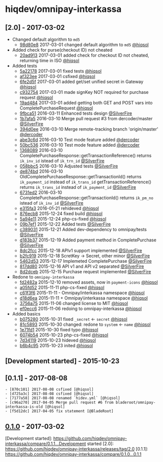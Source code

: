 # hiqdev/omnipay-interkassa

## [2.0] - 2017-03-02

- Changed default algorithm to `md5`
    - [98d80e8] 2017-03-01 changed default algorithm to `md5` [@hiqsol]
- Added check for purse(checkout ID) not cheated
    - [20ad913] 2017-03-01 added check for checkout ID not cheated, returning time in ISO [@hiqsol]
- Added tests
    - [5a22178] 2017-03-01 fixed tests [@hiqsol]
    - [af323ee] 2017-03-01 csfixed [@hiqsol]
    - [6fe2d5f] 2017-03-01 added get/set unified secret in Gateway [@hiqsol]
    - [c932754] 2017-03-01 made signKey NOT required for purchase request [@hiqsol]
    - [19ad484] 2017-03-01 added getting both GET and POST vars into CompletePurchaseRequest [@hiqsol]
    - [9fbca51] 2016-03-11 Enhanced tests design [@SilverFire]
    - [1b7afa5] 2016-03-10 Merge pull request #3 from dercoder/master [@SilverFire]
    - [394d0ee] 2016-03-10 Merge remote-tracking branch 'origin/master' [@dercoder]
    - [abe3c6d] 2016-03-10 Test mode feature added [@dercoder]
    - [50bc536] 2016-03-10 Test mode feature added [@dercoder]
    - [1368089] 2016-03-10 CompletePurchaseResponse::getTransactionReference() returns `ik_inv_id` istead of `ik_trn_id` [@SilverFire]
    - [058bbc5] 2016-03-10 Adjusted tests [@SilverFire]
    - [de874bd] 2016-03-10 OldCompletePurchaseResponse::getTransactionId() returns `ik_payment_id` instead of `ik_trans_id` getTransactionReference() returns `ik_trans_id` instead of `ik_payment_id` [@SilverFire]
    - [6731ed2] 2016-03-10 CompletePurchaseResponse::getTransactionId() returns `ik_pm_no` istead of `ik_inv_id` [@SilverFire]
    - [e315fa3] 2016-01-21 rehideved [@hiqsol]
    - [876ecb8] 2015-12-24 fixed build [@hiqsol]
    - [5a94e11] 2015-12-24 php-cs-fixed [@hiqsol]
    - [09b7ef1] 2015-12-22 Added tests [@SilverFire]
    - [c389031] 2015-12-21 Added dev-dependency to omnipay/tests [@SilverFire]
    - [d183b37] 2015-12-19 Added payment method in CompletePurchase [@SilverFire]
    - [8dc2fcc] 2015-12-18 APIv1 support implemented [@SilverFire]
    - [b2fc919] 2015-12-18 ScretKey -> Secret, other minor [@SilverFire]
    - [5462d53] 2015-12-17 Implemeted CompletePurchase [@SilverFire]
    - [817dd80] 2015-12-16 API v1 and API v2 separated [@SilverFire]
    - [8d2dceb] 2015-12-15 Purchase request implemented [@SilverFire]
- Redone to `omnipay-interkassa`
    - [fd2482a] 2015-12-10 removed assets, now in `payment-icons` [@hiqsol]
    - [a05fd52] 2015-11-11 php-cs-fixed [@hiqsol]
    - [c61f3f6] 2015-11-11 - Omnipay/interkassa namespace [@hiqsol]
    - [d18d6ea] 2015-11-11 + Omnipay\interkassa namespace [@hiqsol]
    - [3756a75] 2015-11-06 changed license to MIT [@hiqsol]
    - [ef0ecc6] 2015-11-06 redoing to omnipay-interkassa [@hiqsol]
- Added basics
    - [b075280] 2015-10-31 fixed `_secret` <- `secret` [@hiqsol]
    - [81c5893] 2015-10-30 changed: redone to `system` <- `name` [@hiqsol]
    - [1e71fd1] 2015-10-30 fixed typo [@hiqsol]
    - [6074b54] 2015-10-23 php-cs-fixed [@hiqsol]
    - [7d34119] 2015-10-23 hideved [@hiqsol]
    - [b6b4c95] 2015-10-23 inited [@hiqsol]

## [Development started] - 2015-10-23

## [0.1.1] - 2017-08-08

    - [870c101] 2017-08-08 csfixed [@hiqsol]
    - [d725a3c] 2017-08-08 csfixed [@hiqsol]
    - [7177a58] 2017-08-08 renamed `hidev.yml` [@hiqsol]
    - [c96a270] 2017-04-05 Merge pull request #6 from bladeroot/omnipay-interkassa-is-old [@hiqsol]
    - [f5d12dc] 2017-04-05 fix statement [@BladeRoot]

## [0.1.0] - 2017-03-02

[@dercoder]: https://github.com/dercoder
[alexander.fedra@gmail.com]: https://github.com/dercoder
[@hiqsol]: https://github.com/hiqsol
[sol@hiqdev.com]: https://github.com/hiqsol
[@SilverFire]: https://github.com/SilverFire
[d.naumenko.a@gmail.com]: https://github.com/SilverFire
[@tafid]: https://github.com/tafid
[andreyklochok@gmail.com]: https://github.com/tafid
[@BladeRoot]: https://github.com/BladeRoot
[bladeroot@gmail.com]: https://github.com/BladeRoot
[e315fa3]: https://github.com/hiqdev/omnipay-interkassa/commit/e315fa3
[876ecb8]: https://github.com/hiqdev/omnipay-interkassa/commit/876ecb8
[5a94e11]: https://github.com/hiqdev/omnipay-interkassa/commit/5a94e11
[09b7ef1]: https://github.com/hiqdev/omnipay-interkassa/commit/09b7ef1
[c389031]: https://github.com/hiqdev/omnipay-interkassa/commit/c389031
[d183b37]: https://github.com/hiqdev/omnipay-interkassa/commit/d183b37
[8dc2fcc]: https://github.com/hiqdev/omnipay-interkassa/commit/8dc2fcc
[b2fc919]: https://github.com/hiqdev/omnipay-interkassa/commit/b2fc919
[5462d53]: https://github.com/hiqdev/omnipay-interkassa/commit/5462d53
[817dd80]: https://github.com/hiqdev/omnipay-interkassa/commit/817dd80
[8d2dceb]: https://github.com/hiqdev/omnipay-interkassa/commit/8d2dceb
[fd2482a]: https://github.com/hiqdev/omnipay-interkassa/commit/fd2482a
[a05fd52]: https://github.com/hiqdev/omnipay-interkassa/commit/a05fd52
[c61f3f6]: https://github.com/hiqdev/omnipay-interkassa/commit/c61f3f6
[d18d6ea]: https://github.com/hiqdev/omnipay-interkassa/commit/d18d6ea
[3756a75]: https://github.com/hiqdev/omnipay-interkassa/commit/3756a75
[ef0ecc6]: https://github.com/hiqdev/omnipay-interkassa/commit/ef0ecc6
[b075280]: https://github.com/hiqdev/omnipay-interkassa/commit/b075280
[81c5893]: https://github.com/hiqdev/omnipay-interkassa/commit/81c5893
[1e71fd1]: https://github.com/hiqdev/omnipay-interkassa/commit/1e71fd1
[6074b54]: https://github.com/hiqdev/omnipay-interkassa/commit/6074b54
[7d34119]: https://github.com/hiqdev/omnipay-interkassa/commit/7d34119
[b6b4c95]: https://github.com/hiqdev/omnipay-interkassa/commit/b6b4c95
[5a22178]: https://github.com/hiqdev/omnipay-interkassa/commit/5a22178
[af323ee]: https://github.com/hiqdev/omnipay-interkassa/commit/af323ee
[6fe2d5f]: https://github.com/hiqdev/omnipay-interkassa/commit/6fe2d5f
[c932754]: https://github.com/hiqdev/omnipay-interkassa/commit/c932754
[20ad913]: https://github.com/hiqdev/omnipay-interkassa/commit/20ad913
[98d80e8]: https://github.com/hiqdev/omnipay-interkassa/commit/98d80e8
[19ad484]: https://github.com/hiqdev/omnipay-interkassa/commit/19ad484
[9fbca51]: https://github.com/hiqdev/omnipay-interkassa/commit/9fbca51
[1b7afa5]: https://github.com/hiqdev/omnipay-interkassa/commit/1b7afa5
[394d0ee]: https://github.com/hiqdev/omnipay-interkassa/commit/394d0ee
[abe3c6d]: https://github.com/hiqdev/omnipay-interkassa/commit/abe3c6d
[50bc536]: https://github.com/hiqdev/omnipay-interkassa/commit/50bc536
[1368089]: https://github.com/hiqdev/omnipay-interkassa/commit/1368089
[058bbc5]: https://github.com/hiqdev/omnipay-interkassa/commit/058bbc5
[de874bd]: https://github.com/hiqdev/omnipay-interkassa/commit/de874bd
[6731ed2]: https://github.com/hiqdev/omnipay-interkassa/commit/6731ed2
[Under development]: https://github.com/hiqdev/omnipay-interkassa/releases
[0.1.0]: https://github.com/hiqdev/omnipay-interkassa/releases/tag/0.1.0
[870c101]: https://github.com/hiqdev/omnipay-interkassa/commit/870c101
[d725a3c]: https://github.com/hiqdev/omnipay-interkassa/commit/d725a3c
[7177a58]: https://github.com/hiqdev/omnipay-interkassa/commit/7177a58
[c96a270]: https://github.com/hiqdev/omnipay-interkassa/commit/c96a270
[f5d12dc]: https://github.com/hiqdev/omnipay-interkassa/commit/f5d12dc
[Development started]: https://github.com/hiqdev/omnipay-interkassa/compare/0.1.1...Development started
[2.0]: https://github.com/hiqdev/omnipay-interkassa/releases/tag/2.0
[0.1.1]: https://github.com/hiqdev/omnipay-interkassa/compare/0.1.0...0.1.1
